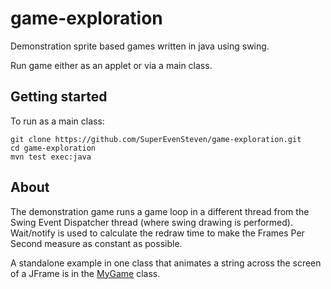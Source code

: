 game-exploration
================
Demonstration sprite based games written in java using swing.

Run game either as an applet or via a main class.

Getting started
-------------------
To run as a main class:

    git clone https://github.com/SuperEvenSteven/game-exploration.git
    cd game-exploration
    mvn test exec:java
    
About
---------------------------
The demonstration game runs a game loop in a different thread from the Swing Event Dispatcher thread (where swing drawing is performed). Wait/notify is used to calculate the redraw time to make the Frames Per Second measure as constant as possible.

A standalone example in one class that animates a string across the screen of a JFrame is in the [MyGame](https://github.com/davidmoten/game-exploration/blob/master/src/main/java/com/widgets/big/game/demo/MyGame.java) class.


